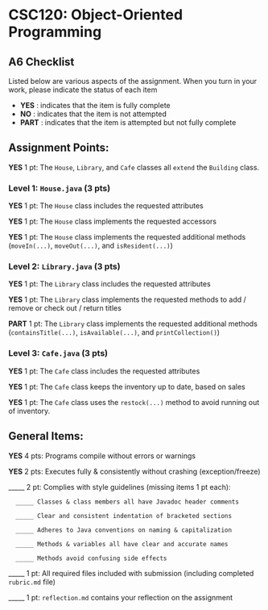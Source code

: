 # CSC120: Object-Oriented Programming
## A6 Checklist

Listed below are various aspects of the assignment.  When you turn in your work, please indicate the status of each item

- **YES** : indicates that the item is fully complete
- **NO** : indicates that the item is not attempted
- **PART** : indicates that the item is attempted but not fully complete


## Assignment Points:

**YES** 1 pt: The `House`, `Library`, and `Cafe` classes all `extend` the `Building` class.

### Level 1: `House.java` (3 pts)

**YES** 1 pt: The `House` class includes the requested attributes

**YES** 1 pt: The `House` class implements the requested accessors

**YES** 1 pt: The `House` class implements the requested additional methods (`moveIn(...)`, `moveOut(...)`, and `isResident(...)`)

### Level 2: `Library.java` (3 pts)

**YES** 1 pt: The `Library` class includes the requested attributes

**YES** 1 pt: The `Library` class implements the requested methods to add / remove or check out / return titles

**PART** 1 pt: The `Library` class implements the requested additional methods (`containsTitle(...)`, `isAvailable(...)`, and `printCollection()`)

### Level 3: `Cafe.java` (3 pts)

**YES** 1 pt: The `Cafe` class includes the requested attributes

**YES** 1 pt: The `Cafe` class keeps the inventory up to date, based on sales

**YES** 1 pt: The `Cafe` class uses the `restock(...)` method to avoid running out of inventory.



## General Items:

**YES** 4 pts: Programs compile without errors or warnings

**YES** 2 pts: Executes fully & consistently without crashing (exception/freeze)

_____ 2 pt: Complies with style guidelines (missing items 1 pt each):

      _____ Classes & class members all have Javadoc header comments

      _____ Clear and consistent indentation of bracketed sections

      _____ Adheres to Java conventions on naming & capitalization

      _____ Methods & variables all have clear and accurate names

      _____ Methods avoid confusing side effects

_____ 1 pt: All required files included with submission (including completed `rubric.md` file)

_____ 1 pt: `reflection.md` contains your reflection on the assignment
